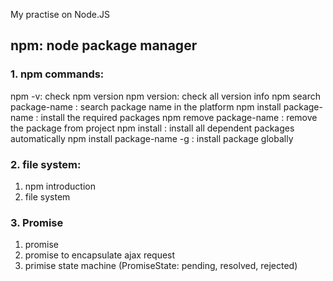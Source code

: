 My practise on Node.JS

## npm: node package manager

### 1. npm commands:

npm -v: check npm version
npm version: check all version info
npm search package-name : search package name in the platform
npm install package-name : install the required packages
npm remove package-name : remove the package from project
npm install : install all dependent packages automatically
npm install package-name -g : install package globally

### 2. file system:

1. npm introduction
2. file system

### 3. Promise

1. promise
2. promise to encapsulate ajax request
3. primise state machine (PromiseState: pending, resolved, rejected)
